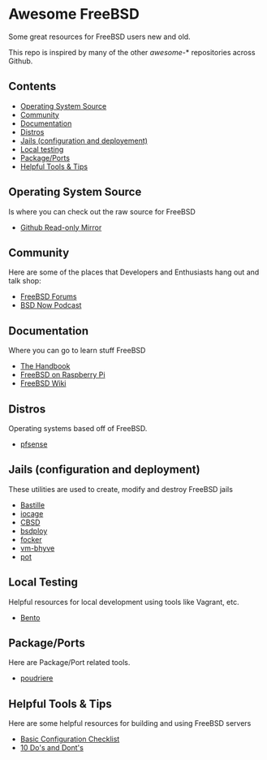 # Awesome FreeBSD

Some great resources for FreeBSD users new and old.

This repo is inspired by many of the other *awesome-** repositories across Github.

## Contents

* [Operating System Source](#operating-system-source)
* [Community](#community)
* [Documentation](#documentation)
* [Distros](#distros)
* [Jails (configuration and deployement)](#jails-configuration-and-deployment)
* [Local testing](#local-testing)
* [Package/Ports](#packageports)
* [Helpful Tools & Tips](#helpful-tools--tips)

## Operating System Source
Is where you can check out the raw source for FreeBSD

* [Github Read-only Mirror](https://github.com/freebsd/freebsd)

## Community
Here are some of the places that Developers and Enthusiasts hang out and talk shop:

* [FreeBSD Forums](https://forums.freebsd.org/)
* [BSD Now Podcast](https://www.bsdnow.tv/)

## Documentation
Where you can go to learn stuff FreeBSD

* [The Handbook](https://www.freebsd.org/doc/en_US.ISO8859-1/books/handbook/)
* [FreeBSD on Raspberry Pi](https://wiki.freebsd.org/action/show/arm/Raspberry%20Pi?action=show&redirect=FreeBSD%2Farm%2FRaspberry+Pi)
* [FreeBSD Wiki](https://wiki.freebsd.org/)

## Distros
Operating systems based off of FreeBSD.

* [pfsense](https://github.com/pfsense/pfsense)

## Jails (configuration and deployment)
These utilities are used to create, modify and destroy FreeBSD jails

* [Bastille](https://github.com/BastilleBSD/bastille)
* [iocage](https://github.com/iocage/iocage)
* [CBSD](https://www.bsdstore.ru/en/docs.html)
* [bsdploy](https://bsdploy.readthedocs.io/en/latest/)
* [focker](https://github.com/sadaszewski/focker/)
* [vm-bhyve](https://github.com/churchers/vm-bhyve)
* [pot](https://github.com/pizzamig/pot/)

## Local Testing
Helpful resources for local development using tools like Vagrant, etc.

* [Bento](https://github.com/chef/bento)

## Package/Ports
Here are Package/Port related tools.

* [poudriere](https://github.com/freebsd/poudriere)

## Helpful Tools & Tips
Here are some helpful resources for building and using FreeBSD servers

* [Basic Configuration Checklist](http://daemon-notes.com/articles/system/basic-conf/checklist)
* [10 Do's and Dont's](https://forums.freebsd.org/threads/10-dos-and-dont-for-freebsd.65618/)
